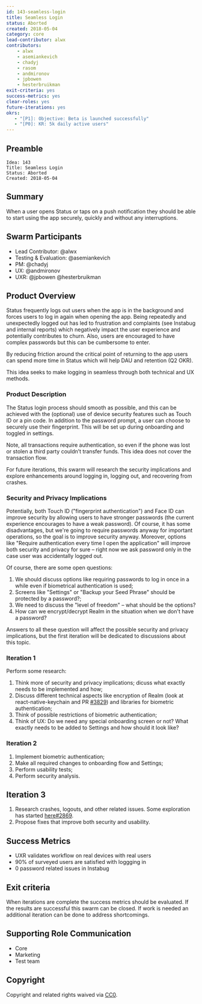 ```yaml
---
id: 143-seamless-login
title: Seamless Login
status: Aborted
created: 2018-05-04
category: core
lead-contributor: alwx
contributors:
    - alwx
    - asemiankevich
    - chadyj
    - rasom
    - andmironov
    - jpbowen
    - hesterbruikman
exit-criteria: yes
success-metrics: yes
clear-roles: yes
future-iterations: yes
okrs:
   - "[P1]: Objective: Beta is launched successfully"
   - "[P0]: KR: 5k daily active users"
---
```


## Preamble

    Idea: 143
    Title: Seamless Login
    Status: Aborted
    Created: 2018-05-04


## Summary

When a user opens Status or taps on a push notification they should be able to start using the app securely, quickly and without any interruptions.

## Swarm Participants
- Lead Contributor: @alwx
- Testing & Evaluation: @asemiankevich
- PM: @chadyj
- UX: @andmironov
- UXR: @jpbowen @hesterbruikman


## Product Overview

Status frequently logs out users when the app is in the background and forces users to log in again when opening the app. Being repeatedly and unexpectedly logged out has led to frustration and complaints (see Instabug and internal reports) which negatively impact the user experience and potentially contributes to churn. Also, users are encouraged to have complex passwords but this can be cumbersome to enter.

By reducing friction around the critical point of returning to the app users can spend more time in Status which will help DAU and retention (Q2 OKR).

This idea seeks to make logging in seamless through both technical and UX methods.


### Product Description

The Status login process should smooth as possible, and this can be achieved with the (optional) use of device security features such as Touch ID or a pin code. In addition to the password prompt, a user can choose to securely use their fingerprint. This will be set up during onboarding and toggled in settings.

Note, all transactions require authentication, so even if the phone was lost or stolen a third party couldn’t transfer funds. This idea does not cover the transaction flow.

For future iterations, this swarm will research the security implications and explore enhancements around logging in, logging out, and recovering from crashes.

### Security and Privacy Implications

Potentially, both Touch ID ("fingerprint authentication") and Face ID can improve security by allowing users to have stronger passwords (the current experience encourages to have a weak password). Of course, it has some disadvantages, but we're going to require passwords anyway for important operations, so the goal is to improve security anyway.
Moreover, options like "Require authentication every time I open the application" will improve both security and privacy for sure – right now we ask password only in the case user was accidentally logged out.  

Of course, there are some open questions:
1) We should discuss options like requiring passwords to log in once in a while even if biometrical authentication is used;
2) Screens like "Settings" or "Backup your Seed Phrase" should be protected by a password?;
3) We need to discuss the "level of freedom" – what should be the options? 
4) How can we encrypt/decrypt Realm in the situation when we don't have a password?

Answers to all these question will affect the possible security and privacy implications, but the first iteration will be dedicated to discussions about this topic.

### Iteration 1

Perform some research:
1) Think more of security and privacy implications; dicuss what exactly needs to be implemented and how;
2) Discuss different technical aspects like encryption of Realm (look at react-native-keychain and PR [#3829](https://github.com/status-im/status-react/pulls/3829)) and libraries for biometric authentication;
3) Think of possible restrictions of biometric authentication;
4) Think of UX: Do we need any special onboarding screen or not? What exactly needs to be added to Settings and how should it look like?

### Iteration 2

1) Implement biometric authentication;
2) Make all required changes to onboarding flow and Settings;
3) Perform usability tests;
4) Perform security analysis.

## Iteration 3

1) Research crashes, logouts, and other related issues. Some exploration has started [here#2869](https://github.com/status-im/status-react/issues/2869#issuecomment-376098196).
2) Propose fixes that improve both security and usability.


## Success Metrics

- UXR validates workflow on real devices with real users
- 90% of surveyed users are satisfied with loggging in
- 0 password related issues in Instabug


## Exit criteria

When iterations are complete the success metrics should be evaluated. If the results are successful this swarm can be closed. If work is needed an additional iteration can be done to address shortcomings.

## Supporting Role Communication

- Core
- Marketing
- Test team

## Copyright
Copyright and related rights waived via [CC0](https://creativecommons.org/publicdomain/zero/1.0/).
